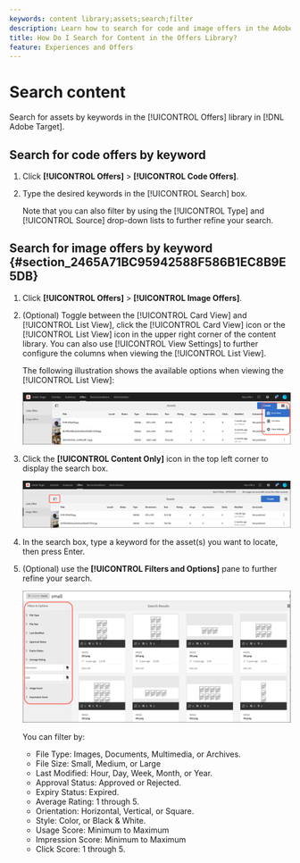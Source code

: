 ```yaml
---
keywords: content library;assets;search;filter
description: Learn how to search for code and image offers in the Adobe Target Offers library.
title: How Do I Search for Content in the Offers Library?
feature: Experiences and Offers
---
```


# Search content

Search for assets by keywords in the [!UICONTROL Offers] library in [!DNL Adobe Target].

## Search for code offers by keyword

1. Click **[!UICONTROL Offers]** > **[!UICONTROL Code Offers]**.
1. Type the desired keywords in the [!UICONTROL Search] box.

   Note that you can also filter by using the [!UICONTROL Type] and [!UICONTROL Source] drop-down lists to further refine your search.

## Search for image offers by keyword {#section_2465A71BC95942588F586B1EC8B9E5DB}

1. Click **[!UICONTROL Offers]** > **[!UICONTROL Image Offers]**.

1. (Optional) Toggle between the [!UICONTROL Card View] and [!UICONTROL List View], click the [!UICONTROL Card View] icon or the [!UICONTROL List View] icon in the upper right corner of the content library. You can also use [!UICONTROL View Settings] to further configure the columns when viewing the [!UICONTROL List View]. 

   The following illustration shows the available options when viewing the [!UICONTROL List View]:

   ![List View options](/help/c-experiences/c-manage-content/assets/view-settings-options.png)

1. Click the **[!UICONTROL Content Only]** icon in the top left corner to display the search box.

   ![Content Only option](/help/c-experiences/c-manage-content/assets/content-only.png)

1. In the search box, type a keyword for the asset(s) you want to locate, then press Enter.

1. (Optional) use the **[!UICONTROL Filters and Options]** pane to further refine your search.

   ![Filter and Options pane](/help/c-experiences/c-manage-content/assets/filter-and-options.png)

   You can filter by:

   * File Type: Images, Documents, Multimedia, or Archives.
   * File Size: Small, Medium, or Large
   * Last Modified: Hour, Day, Week, Month, or Year.
   * Approval Status: Approved or Rejected.
   * Expiry Status: Expired.
   * Average Rating: 1 through 5.
   * Orientation: Horizontal, Vertical, or Square.
   * Style: Color, or Black & White.
   * Usage Score: Minimum to Maximum
   * Impression Score: Minimum to Maximum
   * Click Score: 1 through 5.